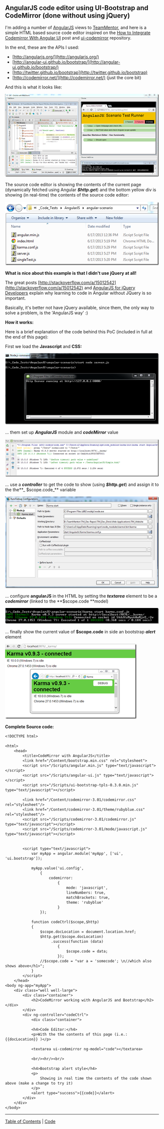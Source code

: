 ##  AngularJS code editor using UI-Bootstrap and CodeMirror (done without using jQuery) 

I'm adding a number of [AngularJS](http://docs.angularjs.org/) views to [TeamMentor](http://blog.diniscruz.com/search/label/TeamMentor), and here is a simple HTML based source code editor inspired on the [How to Integrate Codemirror With Angular UI](http://neverstopbuilding.net/how-to-integrate-codemirror-with-angular-ui/) post and [ui-codemirror](https://github.com/angular-ui/ui-codemirror) repository.

In the end, these are the APIs I used:  


  * [http://angularjs.org/](http://angularjs.org/)
  * [http://angular-ui.github.io/bootstrap/](http://angular-ui.github.io/bootstrap/)
  * [http://twitter.github.io/bootstrap](http://twitter.github.io/bootstrap)
  * [http://codemirror.net/](http://codemirror.net/) (just the core bit)

And this is what it looks like:

[![image](images/image_thumb1.png)](http://lh6.ggpht.com/-2ed3vgaR-6g/UbsYAYxNfTI/AAAAAAAANrg/bEsGUqtjdcc/s1600-h/image%25255B2%25255D.png)

The source code editor is showing the contents of the current page (dynamically fetched using Angular **_$http.get_**) and the bottom yellow div is showing (in real-time) the contents of the source code editor:

[![image](images/image_thumb_25255B1_25255D1.png)](http://lh6.ggpht.com/-C86m0YcAMsE/UbsYCof8r5I/AAAAAAAANrw/ZgWGi5HUYu8/s1600-h/image%25255B5%25255D.png)

**What is nice about this example is that I didn't use jQuery at all!**

The great posts [http://stackoverflow.com/a/15012542](http://stackoverflow.com/a/15012542) and [AngularJS for jQuery Developers](http://blog.artlogic.com/2013/03/06/angularjs-for-jquery-developers/) explain why learning to code in Angular without JQuery is so important.

Basically, it's better not  have jQuery available, since them, the only way to solve a problem, is the 'AngularJS way' :)

**How it works:**  

Here is a brief explanation of the code behind this PoC (included in full at the end of this page):

First we load the **Javascript** and **CSS:**  

[![image](images/image_thumb_25255B2_25255D1.png)](http://lh4.ggpht.com/-tEcuVEP1D80/UbsYEoXOcjI/AAAAAAAANsA/HWHRdWIOT18/s1600-h/image%25255B8%25255D.png)

... them set up **_AngularJS_** module and **_codeMirror_** value

[![image](images/image_thumb_25255B3_25255D1.png)](http://lh3.ggpht.com/-lyj5LUqcA94/UbsYGN5zcsI/AAAAAAAANsM/AgHTQeAAkp8/s1600-h/image%25255B11%25255D.png)

... use a **_controller_** to get the code to show (using **_$http.get_**) and assign it to the the**_ $scope.code_** variable

[![image](images/image_thumb_25255B4_25255D1.png)](http://lh3.ggpht.com/-b-GAtysPY7M/UbsYJdayGQI/AAAAAAAANsg/m5lJUWFHO-A/s1600-h/image%25255B14%25255D.png)

... configure **angularJS** in the HTML by setting the **_textarea_** element to be a **_codemirror_** (linked to the **$scope.code **model)

[![image](images/image_thumb_25255B5_25255D1.png)](http://lh5.ggpht.com/-J3XesF0TAmA/UbsYK4HOBII/AAAAAAAANsw/ZsquvRAHFtg/s1600-h/image%25255B17%25255D.png)

... finally show the current value of **$scope.code**  in side an bootstrap **_alert_** element

[![image](images/image_thumb_25255B7_25255D1.png)](http://lh4.ggpht.com/-aDNK4MBsNAE/UbsYMt2KWiI/AAAAAAAANtA/BEybxPt6wEk/s1600-h/image%25255B23%25255D.png)

  
**Complete Source code:**  
    
    <!DOCTYPE html>
    
    <html>  
        <head>  
            <title>CodeMirror with AngularJS</title>  
            <link href="/Content/bootstrap.min.css" rel="stylesheet">  
            <script src="/Scripts/angular.min.js" type="text/javascript"></script>  
            <script src="/Scripts/angular-ui.js" type="text/javascript"></script>  
            <script src="/Scripts/ui-bootstrap-tpls-0.3.0.min.js" type="text/javascript"></script>

            <link href="/Content/codemirror-3.01/codemirror.css" rel="stylesheet"/>  
            <link href="/Content/codemirror-3.01/theme/rubyblue.css" rel="stylesheet"/>  
            <script src="/Scripts/codemirror-3.01/codemirror.js" type="text/javascript"></script>  
            <script src="/Scripts/codemirror-3.01/mode/javascript.js" type="text/javascript"></script>

  
            <script type="text/javascript">  
                var myApp = angular.module('myApp', ['ui', 'ui.bootstrap']);
    
                myApp.value('ui.config',  
                    {  
                        codemirror:  
                            {  
                                mode: 'javascript',  
                                lineNumbers: true,  
                                matchBrackets: true,  
                                theme: 'rubyblue'  
                            }  
                    });

                function codeCtrl($scope,$http)  
                {  
                    $scope.docLocation = document.location.href;  
                    $http.get($scope.docLocation)  
                         .success(function (data)  
                            {  
                                $scope.code = data;  
                            });  
                    //$scope.code = "var a = 'somecode'; \n//which also shows above</h1>";  
                }  
            </script>  
        </head>  
    <body ng-app="myApp">  
        <div class="well well-large">  
            <div class="container">  
                <h2>CodeMirror working with AngularJS and Bootstrap</h2></div>  
            </div>  
            <div ng-controller="codeCtrl">  
                <div class="container">

                <h4>Code Editor:</h4>  
                <p>With the the contents of this page (i.e.: {{docLocation}} )</p>

                <textarea ui-codemirror ng-model="code"></textarea>

                <br/><hr/><br/>

                <h4>Bootstrap alert style</h4>  
                <p>  
                    Showing in real time the contents of the code shown above (make a change to try it)  
                </p>  
                <alert type="success">{{code}}</alert>  
            </div>  
        </div>  
    </body>  
</html>  



- - - - 
[Table of Contents](../Table_of_contents.md) | [Code](../Code)